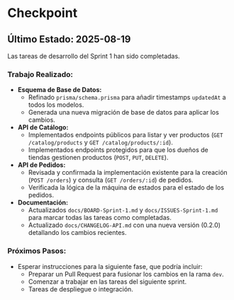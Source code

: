 # Checkpoint

## Último Estado: 2025-08-19

Las tareas de desarrollo del Sprint 1 han sido completadas.

### Trabajo Realizado:
- **Esquema de Base de Datos:**
  - Refinado `prisma/schema.prisma` para añadir timestamps `updatedAt` a todos los modelos.
  - Generada una nueva migración de base de datos para aplicar los cambios.
- **API de Catálogo:**
  - Implementados endpoints públicos para listar y ver productos (`GET /catalog/products` y `GET /catalog/products/:id`).
  - Implementados endpoints protegidos para que los dueños de tiendas gestionen productos (`POST`, `PUT`, `DELETE`).
- **API de Pedidos:**
  - Revisada y confirmada la implementación existente para la creación (`POST /orders`) y consulta (`GET /orders/:id`) de pedidos.
  - Verificada la lógica de la máquina de estados para el estado de los pedidos.
- **Documentación:**
  - Actualizados `docs/BOARD-Sprint-1.md` y `docs/ISSUES-Sprint-1.md` para marcar todas las tareas como completadas.
  - Actualizado `docs/CHANGELOG-API.md` con una nueva versión (0.2.0) detallando los cambios recientes.

### Próximos Pasos:
- Esperar instrucciones para la siguiente fase, que podría incluir:
  - Preparar un Pull Request para fusionar los cambios en la rama `dev`.
  - Comenzar a trabajar en las tareas del siguiente sprint.
  - Tareas de despliegue o integración.